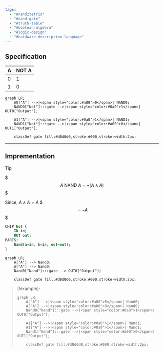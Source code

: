 ```yaml
---
tags:
  - "#nand2tetris"
  - "#nand-gate"
  - "#truth-table"
  - "#boolean-algebra"
  - "#logic-design"
  - "#hardware-description-language"
---
```

## Specification

| A   | NOT A |
| --- | ----- |
| 0   | 1     |
| 1   | 0     |

``` mermaid
graph LR;
    A0["A"] -->|<span style="color:#a00">0</span>| NAND0;
    NAND0["Not"]:::gate -->|<span style="color:#0a0">1</span>| OUT0["Output"];

    A1["A"] -->|<span style="color:#0a0">1</span>| NAND1;
    NAND1["Not"]:::gate -->|<span style="color:#a00">0</span>| OUT1["Output"];

    classDef gate fill:#d0d0d0,stroke:#000,stroke-width:2px;
```

---

## Imprementation

>[!tip]
> $$$
> A \text{ NAND } A = \neg (A \land A)
> $$$
> 
> Since,  $A \land A = A$
> $$$
> = \neg A
> $$$

```vhdl
CHIP Not {
    IN in;
    OUT out;
PARTS:
    Nand(a=in, b=in, out=out);
}
```

```mermaid
graph LR;
    A["A"] --> Nand0;
    A["A"] --> Nand0;
    Nand0["Nand"]:::gate --> OUT0["Output"];
    
    classDef gate fill:#d0d0d0,stroke:#000,stroke-width:2px;
```

> [!example]-
> 
> ```mermaid
> graph LR;
>     A["A"] -->|<span style="color:#a00">0</span>| Nand0;
>     A["A"] -->|<span style="color:#a00">0</span>| Nand0;
>     Nand0["Nand"]:::gate -->|<span style="color:#0a0">1</span>| OUT0["Output"];
> 
>     A1["A"] -->|<span style="color:#0a0">1</span>| Nand1;
>     A1["A"] -->|<span style="color:#0a0">1</span>| Nand1;
>     Nand1["Nand"]:::gate -->|<span style="color:#a00">0</span>| OUT1["Output"];
> 
>     classDef gate fill:#d0d0d0,stroke:#000,stroke-width:2px;
> ```